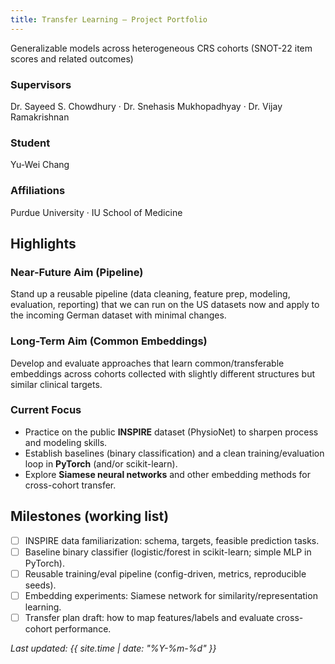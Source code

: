 ```yaml
---
title: Transfer Learning – Project Portfolio
---
```


Generalizable models across heterogeneous CRS cohorts (SNOT-22 item scores and related outcomes)

### Supervisors
Dr. Sayeed S. Chowdhury · Dr. Snehasis Mukhopadhyay · Dr. Vijay Ramakrishnan

### Student
Yu-Wei Chang

### Affiliations
Purdue University · IU School of Medicine

## Highlights

### Near-Future Aim (Pipeline)
Stand up a reusable pipeline (data cleaning, feature prep, modeling, evaluation, reporting) that we can run on the US datasets now and apply to the incoming German dataset with minimal changes.

### Long-Term Aim (Common Embeddings)
Develop and evaluate approaches that learn common/transferable embeddings across cohorts collected with slightly different structures but similar clinical targets.

### Current Focus
- Practice on the public **INSPIRE** dataset (PhysioNet) to sharpen process and modeling skills.
- Establish baselines (binary classification) and a clean training/evaluation loop in **PyTorch** (and/or scikit-learn).
- Explore **Siamese neural networks** and other embedding methods for cross-cohort transfer.

## Milestones (working list)
- [ ] INSPIRE data familiarization: schema, targets, feasible prediction tasks.
- [ ] Baseline binary classifier (logistic/forest in scikit-learn; simple MLP in PyTorch).
- [ ] Reusable training/eval pipeline (config-driven, metrics, reproducible seeds).
- [ ] Embedding experiments: Siamese network for similarity/representation learning.
- [ ] Transfer plan draft: how to map features/labels and evaluate cross-cohort performance.

_Last updated: {{ site.time | date: "%Y-%m-%d" }}_
